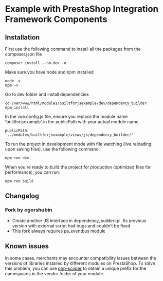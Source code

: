 # Example with PrestaShop Integration Framework Components

## Installation

First use the following command to install all the packages from the composer.json file

```shell script
composer install --no-dev -o
```

Make sure you have node and npm installed
```shell script
node -v
npm -v
```
Go to dev folder and install dependencies
```shell script
cd /var/www/html/modules/builtforjsexample/dev/dependency_builder
npm install
```

In the vue.config.js file, ensure you replace the module name 'builtforjsexample' in the publicPath with your actual module name.
```shell script
publicPath: '../modules/builtforjsexample/views/js/dependency_builder/'
```

To run the project in development mode with file watching (live reloading upon saving files), use the following command:
```shell script
npm run dev
```

When you're ready to build the project for production (optimized files for performance), you can run:
```shell script
npm run build
```

## Changelog

### Fork by egorshubin
- Create another JS interface in dependency_builder.tpl. Its previous version with external script had bugs and couldn't be fixed
- This fork always requires ps_eventbus module

## Known issues

In some cases, merchants may encounter compatibility issues between the versions of libraries installed by different modules on PrestaShop. To solve this problem, you can use [php-scoper](https://github.com/humbug/php-scoper) to obtain a unique prefix for the namespaces in the vendor folder of your module.